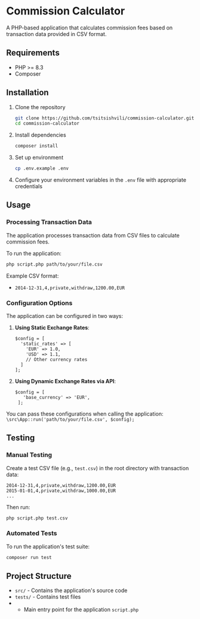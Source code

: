 # Commission Calculator

A PHP-based application that calculates commission fees based on transaction data provided in CSV format.

## Requirements

- PHP >= 8.3
- Composer

## Installation

1. Clone the repository
   ```bash
   git clone https://github.com/tsitsishvili/commission-calculator.git
   cd commission-calculator
   ```

2. Install dependencies
   ```bash
   composer install
   ```

3. Set up environment
   ```bash
   cp .env.example .env
   ```

4. Configure your environment variables in the `.env` file with appropriate credentials

## Usage

### Processing Transaction Data

The application processes transaction data from CSV files to calculate commission fees.

To run the application:

```bash
php script.php path/to/your/file.csv
```
Example CSV format:
- `2014-12-31,4,private,withdraw,1200.00,EUR`

### Configuration Options
The application can be configured in two ways:
1. **Using Static Exchange Rates**:
   ```
   $config = [
     'static_rates' => [
       'EUR' => 1.0,
       'USD' => 1.1,
       // Other currency rates
     ]
   ]; 
   ```
2. **Using Dynamic Exchange Rates via API**:
   ```
   $config = [
      'base_currency' => 'EUR',
    ]; 
   ```

You can pass these configurations when calling the application:
```\src\App::run('path/to/your/file.csv', $config);```

## Testing
### Manual Testing
Create a test CSV file (e.g., `test.csv`) 
in the root directory with transaction data:
```
2014-12-31,4,private,withdraw,1200.00,EUR
2015-01-01,4,private,withdraw,1000.00,EUR
...
```
Then run:
```bash
php script.php test.csv
```

### Automated Tests
To run the application's test suite:
```bash
composer run test
```

## Project Structure
- `src/` - Contains the application's source code
- `tests/` - Contains test files
- - Main entry point for the application `script.php`

